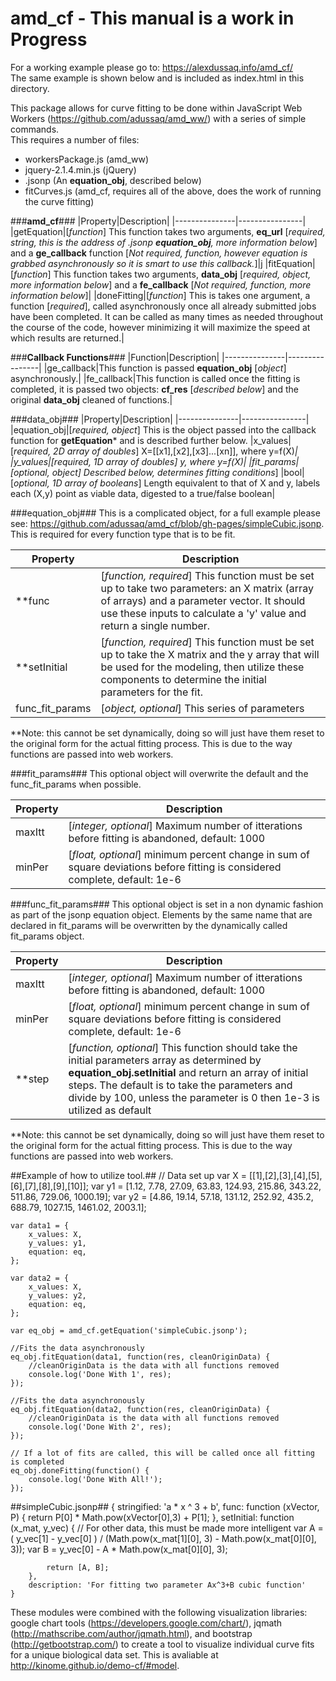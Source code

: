 # amd_cf - This manual is a work in Progress

For a working example please go to: https://alexdussaq.info/amd_cf/<br />
The same example is shown below and is included as index.html in this directory.

This package allows for curve fitting to be done within JavaScript Web Workers (https://github.com/adussaq/amd_ww/) with a series of simple commands. <br />This requires a number of files:
* workersPackage.js (amd_ww)
* jquery-2.1.4.min.js (jQuery)
* .jsonp (An **equation_obj**, described below)
* fitCurves.js (amd_cf, requires all of the above, does the work of running the curve fitting)

###**amd_cf**###
|Property|Description|
|---------------|----------------|
|getEquation|[*function*] This function takes two arguments, **eq_url** [*required, string, this is the address of .jsonp __equation_obj__, more information below*] and a **ge_callback** function [*Not required, function, however equation is grabbed asynchronously so it is smart to use this callback.*]|j
|fitEquation|[*function*] This function takes two arguments, **data_obj** [*required, object, more information below*] and a **fe_callback** [*Not required, function, more information below*]|
|doneFitting|[*function*] This is takes one argument, a function [*required*], called asynchronously once all already submitted jobs have been completed. It can be called as many times as needed throughout the course of the code, however minimizing it will maximize the speed at which results are returned.|

###**Callback Functions**###
|Function|Description|
|---------------|----------------|
|ge_callback|This function is passed **equation_obj** [*object*] asynchronously.|
|fe_callback|This function is called once the fitting is completed, it is passed two objects: **cf_res** [*described below*] and the original **data_obj** cleaned of functions.|


###data_obj###
|Property|Description|
|---------------|----------------|
|equation_obj|[*required, object*] This is the object passed into the callback function for **getEquation*** and is described further below.
|x_values|[*required, 2D array of doubles*] X=[[x1],[x2],[x3]...[xn]], where y=f(X)*|
|y_values|[*required, 1D array of doubles*] y, where y=f(X)|
|fit_params|[*optional, object*] Described below, determines fitting conditions*]
|bool|[*optional, 1D array of booleans*] Length equivalent to that of X and y, labels each (X,y) point as viable data, digested to a true/false boolean|

###equation_obj###
This is a complicated object, for a full example please see: https://github.com/adussaq/amd_cf/blob/gh-pages/simpleCubic.jsonp. This is required for every function type that is to be fit.

|Property|Description|
|---------------|----------------|
|**func|[*function, required*] This function must be set up to take two parameters: an X matrix (array of arrays) and a parameter vector. It should use these inputs to calculate a 'y' value and return a single number.|
|**setInitial|[*function, required*] This function must be set up to take the X matrix and the y array that will be used for the modeling, then utilize these components to determine the initial parameters for the fit.|
|func_fit_params|[*object, optional*] This series of parameters  |

**Note: this cannot be set dynamically, doing so will just have them reset to the original form for the actual fitting process. This is due to the way functions are passed into web workers.

###fit_params###
This optional object will overwrite the default and the func_fit_params when possible.

|Property|Description|
|---------------|----------------|
|maxItt|[*integer, optional*] Maximum number of itterations before fitting is abandoned, default: 1000|
|minPer|[*float, optional*] minimum percent change in sum of square deviations before fitting is considered complete, default: 1e-6|

###func_fit_params###
This optional object is set in a non dynamic fashion as part of the jsonp equation object. Elements by the same name that are declared in fit_params will be overwritten by the dynamically called fit_params object.

|Property|Description|
|---------------|----------------|
|maxItt|[*integer, optional*] Maximum number of itterations before fitting is abandoned, default: 1000|
|minPer|[*float, optional*] minimum percent change in sum of square deviations before fitting is considered complete, default: 1e-6|
|**step|[*function, optional*] This function should take the initial parameters array as determined by **equation_obj.setInitial** and return an array of initial steps. The default is to take the parameters and divide by 100, unless the parameter is 0 then 1e-3 is utilized as default|

**Note: this cannot be set dynamically, doing so will just have them reset to the original form for the actual fitting process. This is due to the way functions are passed into web workers.


##Example of how to utilize tool.##
    // Data set up
    var X = [[1],[2],[3],[4],[5],[6],[7],[8],[9],[10]];
    var y1 = [1.12, 7.78, 27.09, 63.83, 124.93, 215.86, 343.22, 511.86, 729.06, 1000.19];
    var y2 = [4.86, 19.14, 57.18, 131.12, 252.92, 435.2, 688.79, 1027.15, 1461.02, 2003.1];

    var data1 = {
        x_values: X,
        y_values: y1,
        equation: eq,
    };

    var data2 = {
        x_values: X,
        y_values: y2,
        equation: eq,
    };

    var eq_obj = amd_cf.getEquation('simpleCubic.jsonp');

    //Fits the data asynchronously
    eq_obj.fitEquation(data1, function(res, cleanOriginData) {
        //cleanOriginData is the data with all functions removed
        console.log('Done With 1', res);
    });

    //Fits the data asynchronously
    eq_obj.fitEquation(data2, function(res, cleanOriginData) {
        //cleanOriginData is the data with all functions removed
        console.log('Done With 2', res);
    });

    // If a lot of fits are called, this will be called once all fitting is completed
    eq_obj.doneFitting(function() {
        console.log('Done With All!');
    });

##simpleCubic.jsonp##
    {
        stringified: 'a * x ^ 3 + b',
        func: function (xVector, P) {
            return P[0] * Math.pow(xVector[0],3) + P[1];
        },
        setInitial: function (x_mat, y_vec) {
            // For other data, this must be made more intelligent
            var A = ( y_vec[1] - y_vec[0] ) / (Math.pow(x_mat[1][0], 3) - Math.pow(x_mat[0][0], 3));
            var B = y_vec[0] - A * Math.pow(x_mat[0][0], 3);

            return [A, B];
        },
        description: 'For fitting two parameter Ax^3+B cubic function'
    }

These modules were combined with the following visualization libraries: google chart tools (https://developers.google.com/chart/), jqmath (http://mathscribe.com/author/jqmath.html), and bootstrap (http://getbootstrap.com/) to create a tool to visualize individual curve fits for a unique biological data set. This is avaliable at http://kinome.github.io/demo-cf/#model.
